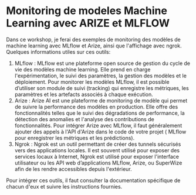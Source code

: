 # Monitoring de modeles Machine Learning avec ARIZE et MLFLOW 

Dans ce workshop, je ferai des exemples de monitoring des modèles de machine learning avec MLflow et Arize, ainsi que l'affichage avec ngrok. 
Quelques informations utiles sur ces outils:
1.	MLflow :
MLflow est une plateforme open source de gestion du cycle de vie des modèles machine learning. Elle prend en charge l'expérimentation, le suivi des paramètres, la gestion des modèles et le déploiement.
Pour monitorer les modèles MLflow, il est possible d’utiliser son module de suivi (tracking) qui enregistre les métriques, les paramètres et les artefacts associés à chaque exécution.
2.	Arize :
Arize AI est une plateforme de monitoring de modèle qui permet de suivre la performance des modèles en production. Elle offre des fonctionnalités telles que le suivi des dégradations de performance, la détection des anomalies et l'analyse des contributions de fonctionnalités.
Pour intégrer Arize avec MLflow, il faut généralement ajouter des appels à l'API d'Arize dans le code de votre projet ( MLflow pour enregistrer les métriques et les prédictions).
3.	Ngrok :
Ngrok est un outil permettant de créer des tunnels sécurisés vers des applications locales. Il est souvent utilisé pour exposer des services locaux à Internet, Ngrok est utilisé pour exposer l'interface utilisateur ou les API web d’applications MLflow, Arize, ou SuperWize afin de les rendre accessibles depuis l'extérieur.

Pour intégrer ces outils, il faut consulter la documentation spécifique de chacun d'eux et suivre les instructions fournies. 

